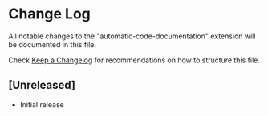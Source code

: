 # Change Log

All notable changes to the "automatic-code-documentation" extension will be documented in this file.

Check [Keep a Changelog](http://keepachangelog.com/) for recommendations on how to structure this file.

## [Unreleased]

- Initial release